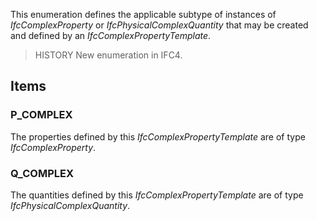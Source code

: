 This enumeration defines the applicable subtype of instances of _IfcComplexProperty_ or _IfcPhysicalComplexQuantity_ that may be created and defined by an _IfcComplexPropertyTemplate_.

<!-- end of short definition -->


> HISTORY New enumeration in IFC4.

## Items

### P_COMPLEX
The properties defined by this _IfcComplexPropertyTemplate_ are of type _IfcComplexProperty_.

### Q_COMPLEX
The quantities defined by this _IfcComplexPropertyTemplate_ are of type _IfcPhysicalComplexQuantity_.
